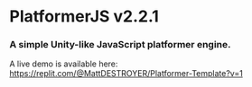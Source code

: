 # PlatformerJS v2.2.1
### A simple Unity-like JavaScript platformer engine.

A live demo is available here: https://replit.com/@MattDESTROYER/Platformer-Template?v=1
